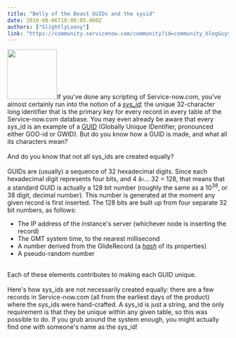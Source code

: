 ```yaml
---
title: "Belly of the Beast GUIDs and the sysid"
date: 2010-08-06T18:08:05.000Z
authors: ["SlightlyLoony"]
link: "https://community.servicenow.com/community?id=community_blog&sys_id=05cc2265dbd0dbc01dcaf3231f961918"
---
```

<p><img  alt="" class="jive-image" src="07a3bfb5db505704ed6af3231f961996.iix" style="width: auto; height: 113px;" />If you've done any scripting of Service-now.com, you've almost certainly run into the notion of a <a href="http://wiki.service-now.com/index.php?title=%27%27sys_id%27%27"><i>sys_id</i></a>: the unique 32-character long identifier that is the primary key for every record in every table of the Service-now.com database. You may even already be aware that every sys_id is an example of a <a title=".wikipedia.org/wiki/Guid" href="http://en.wikipedia.org/wiki/Guid">GUID</a> (Globally Unique IDentifier, pronounced either GOO-id or GWID). But do you know how a GUID is made, and what all its characters mean?<br /><br />And do you know that not all sys_ids are created equally?<br /><!--break--><br />GUIDs are (usually) a sequence of 32 hexadecimal digits. Since each hexadecimal digit represents four bits, and 4 â‹… 32 = 128, that means that a standard GUID is actually a 128 bit number (roughly the same as a 10<sup style="font-size: -75%;">38</sup>, or 38 digit, decimal number). This number is generated at the moment any given record is first inserted. The 128 bits are built up from four separate 32 bit numbers, as follows:<br /><ul><li>The IP address of the instance's server (whichever node is inserting the record)</li><li>The GMT system time, to the nearest millisecond</li><li>A number derived from the GlideRecord (a <a href="http://en.wikipedia.org/wiki/Hash_function"><i>hash</i></a> of its properties)</li><li>A pseudo-random number</li></ul><br />Each of these elements contributes to making each GUID unique.<br /><br />Here's how sys_ids are not necessarily created equally: there are a few records in Service-now.com (all from the earliest days of the product) where the sys_ids were hand-crafted. A sys_id is just a string, and the only requirement is that they be unique within any given table, so this was possible to do. If you grub around the system enough, you might actually find one with someone's name as the sys_id!</p>